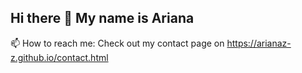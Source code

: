## Hi there 👋 My name is Ariana

📫 How to reach me: Check out my contact page on https://arianaz-z.github.io/contact.html


